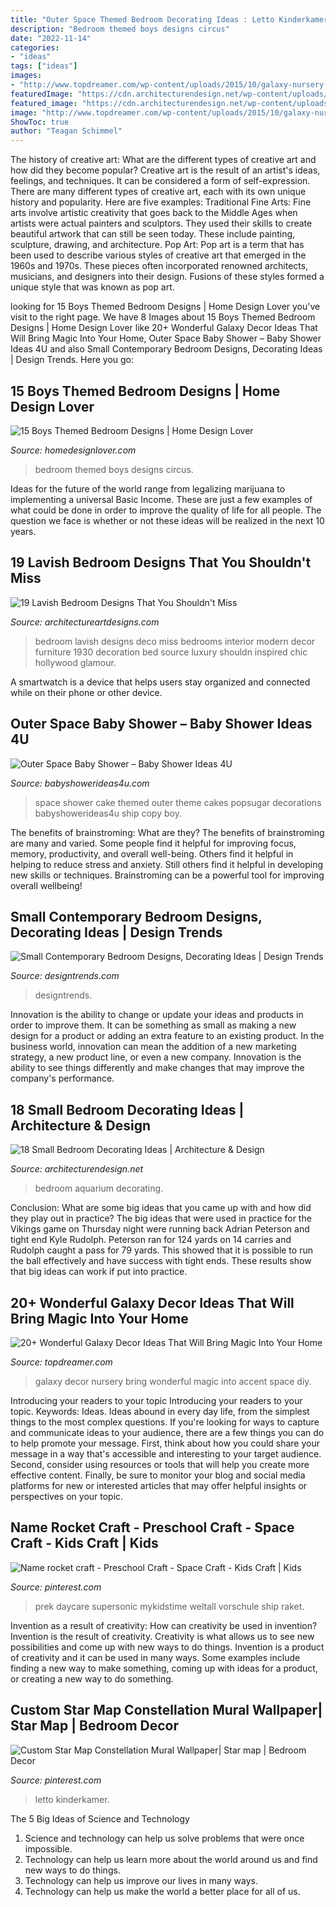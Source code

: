 ```yaml
---
title: "Outer Space Themed Bedroom Decorating Ideas : Letto Kinderkamer"
description: "Bedroom themed boys designs circus"
date: "2022-11-14"
categories:
- "ideas"
tags: ["ideas"]
images:
- "http://www.topdreamer.com/wp-content/uploads/2015/10/galaxy-nursery-room-wall-mural.jpg"
featuredImage: "https://cdn.architecturendesign.net/wp-content/uploads/2014/09/66.jpg"
featured_image: "https://cdn.architecturendesign.net/wp-content/uploads/2014/09/66.jpg"
image: "http://www.topdreamer.com/wp-content/uploads/2015/10/galaxy-nursery-room-wall-mural.jpg"
ShowToc: true
author: "Teagan Schimmel"
---
```



The history of creative art: What are the different types of creative art and how did they become popular?
Creative art is the result of an artist's ideas, feelings, and techniques. It can be considered a form of self-expression. There are many different types of creative art, each with its own unique history and popularity. Here are five examples:
Traditional Fine Arts: Fine arts involve artistic creativity that goes back to the Middle Ages when artists were actual painters and sculptors. They used their skills to create beautiful artwork that can still be seen today. These include painting, sculpture, drawing, and architecture. Pop Art: Pop art is a term that has been used to describe various styles of creative art that emerged in the 1960s and 1970s. These pieces often incorporated renowned architects, musicians, and designers into their design. Fusions of these styles formed a unique style that was known as pop art.

	

		
looking for 15 Boys Themed Bedroom Designs | Home Design Lover you've visit to the right page. We have 8 Images about 15 Boys Themed Bedroom Designs | Home Design Lover like 20+ Wonderful Galaxy Decor Ideas That Will Bring Magic Into Your Home, Outer Space Baby Shower – Baby Shower Ideas 4U and also Small Contemporary Bedroom Designs, Decorating Ideas | Design Trends. Here you go:
		
    
## 15 Boys Themed Bedroom Designs | Home Design Lover

<img loading=lazy src="https://homedesignlover.com/wp-content/uploads/2013/01/1-circus.jpg" onerror="this.onerror=null;this.src='https://tse4.mm.bing.net/th?id=OIP.qyqI5drmN77ogTNjTpFn0gHaKK&amp;pid=15.1';" alt="15 Boys Themed Bedroom Designs | Home Design Lover">

_Source: homedesignlover.com_

>bedroom themed boys designs circus. 

	

Ideas for the future of the world range from legalizing marijuana to implementing a universal Basic Income. These are just a few examples of what could be done in order to improve the quality of life for all people. The question we face is whether or not these ideas will be realized in the next 10 years.

    
## 19 Lavish Bedroom Designs That You Shouldn&#039;t Miss

<img loading=lazy src="http://www.architectureartdesigns.com/wp-content/uploads/2017/03/11-9-e1488805570203-630x437.jpg" onerror="this.onerror=null;this.src='https://tse2.mm.bing.net/th?id=OIP.3Xj8ivpEqrdr2NsKiw0qAgHaFI&amp;pid=15.1';" alt="19 Lavish Bedroom Designs That You Shouldn&#039;t Miss">

_Source: architectureartdesigns.com_

>bedroom lavish designs deco miss bedrooms interior modern decor furniture 1930 decoration bed source luxury shouldn inspired chic hollywood glamour. 

	

A smartwatch is a device that helps users stay organized and connected while on their phone or other device.

    
## Outer Space Baby Shower – Baby Shower Ideas 4U

<img loading=lazy src="https://babyshowerideas4u.com/wp-content/uploads/2014/07/space-themed-cake.jpg" onerror="this.onerror=null;this.src='https://tse3.mm.bing.net/th?id=OIP.TxXEh9dIyMn4jm-G17l0FwHaLH&amp;pid=15.1';" alt="Outer Space Baby Shower – Baby Shower Ideas 4U">

_Source: babyshowerideas4u.com_

>space shower cake themed outer theme cakes popsugar decorations babyshowerideas4u ship copy boy. 

	

The benefits of brainstroming: What are they?
The benefits of brainstroming are many and varied. Some people find it helpful for improving focus, memory, productivity, and overall well-being. Others find it helpful in helping to reduce stress and anxiety. Still others find it helpful in developing new skills or techniques. Brainstroming can be a powerful tool for improving overall wellbeing!

    
## Small Contemporary Bedroom Designs, Decorating Ideas | Design Trends

<img loading=lazy src="https://images.designtrends.com/wp-content/uploads/2015/12/08103120/Small-Sweet-Contemporary-Bedroom-Design.jpg" onerror="this.onerror=null;this.src='https://tse1.mm.bing.net/th?id=OIP.EJMLqgqF_TTXUAxIxb8npQHaFW&amp;pid=15.1';" alt="Small Contemporary Bedroom Designs, Decorating Ideas | Design Trends">

_Source: designtrends.com_

>designtrends. 

	

Innovation is the ability to change or update your ideas and products in order to improve them. It can be something as small as making a new design for a product or adding an extra feature to an existing product. In the business world, innovation can mean the addition of a new marketing strategy, a new product line, or even a new company. Innovation is the ability to see things differently and make changes that may improve the company's performance.

    
## 18 Small Bedroom Decorating Ideas | Architecture &amp; Design

<img loading=lazy src="https://cdn.architecturendesign.net/wp-content/uploads/2014/09/66.jpg" onerror="this.onerror=null;this.src='https://tse1.mm.bing.net/th?id=OIP.QlVgBMYgrtf8M4gT_PgQswHaE8&amp;pid=15.1';" alt="18 Small Bedroom Decorating Ideas | Architecture &amp; Design">

_Source: architecturendesign.net_

>bedroom aquarium decorating. 

	

Conclusion: What are some big ideas that you came up with and how did they play out in practice?
The big ideas that were used in practice for the Vikings game on Thursday night were running back Adrian Peterson and tight end Kyle Rudolph. Peterson ran for 124 yards on 14 carries and Rudolph caught a pass for 79 yards. This showed that it is possible to run the ball effectively and have success with tight ends. These results show that big ideas can work if put into practice.

    
## 20+ Wonderful Galaxy Decor Ideas That Will Bring Magic Into Your Home

<img loading=lazy src="http://www.topdreamer.com/wp-content/uploads/2015/10/galaxy-nursery-room-wall-mural.jpg" onerror="this.onerror=null;this.src='https://tse4.mm.bing.net/th?id=OIP.TiAUnJxEryO77xPXJEc7ggHaLH&amp;pid=15.1';" alt="20+ Wonderful Galaxy Decor Ideas That Will Bring Magic Into Your Home">

_Source: topdreamer.com_

>galaxy decor nursery bring wonderful magic into accent space diy. 

	

Introducing your readers to your topic
Introducing your readers to your topic. Keywords: Ideas. Ideas abound in every day life, from the simplest things to the most complex questions. If you're looking for ways to capture and communicate ideas to your audience, there are a few things you can do to help promote your message. First, think about how you could share your message in a way that's accessible and interesting to your target audience. Second, consider using resources or tools that will help you create more effective content. Finally, be sure to monitor your blog and social media platforms for new or interested articles that may offer helpful insights or perspectives on your topic.

    
## Name Rocket Craft - Preschool Craft - Space Craft - Kids Craft | Kids

<img loading=lazy src="https://s-media-cache-ak0.pinimg.com/736x/f5/b5/c0/f5b5c082ab139c6db0e2899f2a659771--activities-for-preschoolers-craft-activities.jpg" onerror="this.onerror=null;this.src='https://tse3.mm.bing.net/th?id=OIP.3qLUcj6bjW5kRNuEfcsEzAHaJ6&amp;pid=15.1';" alt="Name rocket craft - Preschool Craft - Space Craft - Kids Craft | Kids">

_Source: pinterest.com_

>prek daycare supersonic mykidstime weltall vorschule ship raket. 

	

Invention as a result of creativity: How can creativity be used in invention?
Invention is the result of creativity. Creativity is what allows us to see new possibilities and come up with new ways to do things. Invention is a product of creativity and it can be used in many ways. Some examples include finding a new way to make something, coming up with ideas for a product, or creating a new way to do something.

    
## Custom Star Map Constellation Mural Wallpaper| Star Map | Bedroom Decor

<img loading=lazy src="https://i.pinimg.com/736x/99/fe/47/99fe47dcc3986bd3fc94cd13835daee2.jpg" onerror="this.onerror=null;this.src='https://tse4.mm.bing.net/th?id=OIP.9osN3-a7GtPgI8i7L19xCwHaHa&amp;pid=15.1';" alt="Custom Star Map Constellation Mural Wallpaper| Star map | Bedroom Decor">

_Source: pinterest.com_

>letto kinderkamer. 

	

The 5 Big Ideas of Science and Technology
1. Science and technology can help us solve problems that were once impossible.
2. Technology can help us learn more about the world around us and find new ways to do things.
3. Technology can help us improve our lives in many ways.
4. Technology can help us make the world a better place for all of us.

